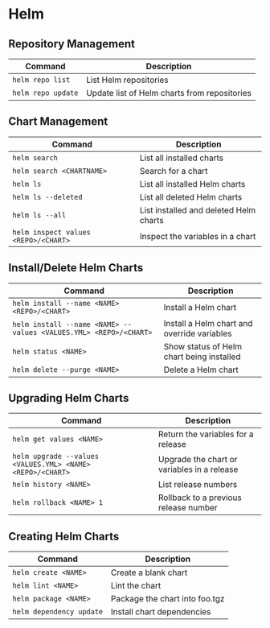 # Helm

## Repository Management

| Command | Description |
| --- | --- |
| `helm repo list` | List Helm repositories |
| `helm repo update` | Update list of Helm charts from repositories |

## Chart Management

| Command | Description |
| --- | --- |
| `helm search` | List all installed charts |
| `helm search <CHARTNAME>` | Search for a chart |
| `helm ls` | List all installed Helm charts |
| `helm ls --deleted` | List all deleted Helm charts |
| `helm ls --all` | List installed and deleted Helm charts |
| `helm inspect values <REPO>/<CHART>` | Inspect the variables in a chart |

## Install/Delete Helm Charts

| Command | Description |
| --- | --- |
| `helm install --name <NAME> <REPO>/<CHART>` | Install a Helm chart |
| `helm install --name <NAME> --values <VALUES.YML> <REPO>/<CHART>` | Install a Helm chart and override variables |
| `helm status <NAME>` | Show status of Helm chart being installed |
| `helm delete --purge <NAME>` | Delete a Helm chart |

## Upgrading Helm Charts

| Command | Description |
| --- | --- |
| `helm get values <NAME>` | Return the variables for a release |
| `helm upgrade --values <VALUES.YML> <NAME> <REPO>/<CHART>` | Upgrade the chart or variables in a release |
| `helm history <NAME>` | List release numbers |
| `helm rollback <NAME> 1` | Rollback to a previous release number |

## Creating Helm Charts

| Command | Description |
| --- | --- |
| `helm create <NAME>` | Create a blank chart |
| `helm lint <NAME>` | Lint the chart |
| `helm package <NAME>` | Package the chart into foo.tgz |
| `helm dependency update` | Install chart dependencies |
